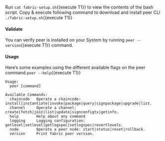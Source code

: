 

Run `cat fabric-setup.sh`{{execute T1}} to view the contents of the bash script. Copy & execute following command to download and install peer CLI `./fabric-setup.sh`{{execute T1}}

#### Validate
You can verify peer is installed on your System by running `peer --version`{{execute T1}} command.

#### Usage
Here’s some examples using the different available flags on the peer command `peer --help`{{execute T1}}

```
Usage:
  peer [command]

Available Commands:
  chaincode   Operate a chaincode: install|instantiate|invoke|package|query|signpackage|upgrade|list.
  channel     Operate a channel: create|fetch|join|list|update|signconfigtx|getinfo.
  help        Help about any command
  logging     Logging configuration: getlevel|setlevel|getlogspec|setlogspec|revertlevels.
  node        Operate a peer node: start|status|reset|rollback.
  version     Print fabric peer version.
```
